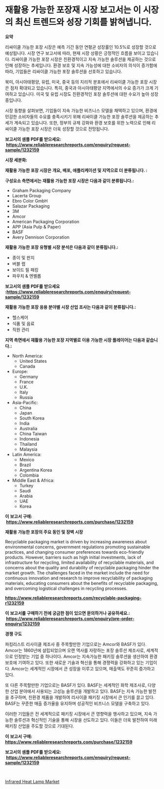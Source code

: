 <p><h1>재활용 가능한 포장재 시장 보고서는 이 시장의 최신 트렌드와 성장 기회를 밝혀냅니다.</h1></p><p><strong>요약</strong></p>
<p><p>리싸이클 가능한 포장 시장은 예측 기간 동안 연평균 성장률인 10.5%로 성장할 것으로 예상됩니다. 시장 연구 보고서에 따라, 현재 시장 상황은 긍정적인 흐름을 보이고 있습니다. 리싸이클 가능한 포장 시장은 친환경적이고 지속 가능한 솔루션을 제공하는 것으로 인해 성장하는 추세입니다. 환경 보호 및 지속 가능성에 대한 소비자의 의식이 증가함에 따라, 기업들은 리싸이클 가능한 포장 솔루션을 선호하고 있습니다.</p><p>북미, 아시아태평양, 유럽, 미국, 중국 등의 지리적 분포에서 리싸이클 가능한 포장 시장은 점차 확대되고 있습니다. 특히, 중국과 아시아태평양 지역에서의 수요 증가가 크게 기여하고 있습니다. 미국 및 유럽 시장도 친환경적인 포장 솔루션에 대한 수요가 높아 성장 중입니다.</p><p>시장 동향을 살펴보면, 기업들이 지속 가능한 비즈니스 모델을 채택하고 있으며, 환경에 민감한 소비자들의 수요를 충족시키기 위해 리싸이클 가능한 포장 솔루션을 제공하는 추세가 계속되고 있습니다. 또한, 정부의 규제 강화와 환경 보호를 위한 노력으로 인해 리싸이클 가능한 포장 시장은 더욱 성장할 것으로 전망됩니다.</p></p>
<p><strong>보고서의 샘플 PDF를 받으세요: &nbsp;<a href="https://www.reliableresearchreports.com/enquiry/request-sample/1232159">https://www.reliableresearchreports.com/enquiry/request-sample/1232159</a></strong></p>
<p><strong>시장 세분화:</strong></p>
<p><strong> 재활용 가능한 포장 시장은 개요, 배포, 애플리케이션 및 지역으로 더 분류됩니다. :</strong></p>
<p><strong>구성요소 측면에서는 재활용 가능한 포장 시장은 다음과 같이 분류됩니다.:</strong></p>
<p><ul><li>Graham Packaging Company</li><li>Lacerta Group</li><li>Ebro Color GmbH</li><li>Salazar Packaging</li><li>3M</li><li>Amcor</li><li>American Packaging Corporation</li><li>APP (Asia Pulp & Paper)</li><li>BASF</li><li>Avery Dennison Corporation</li></ul></p>
<p><strong> 재활용 가능한 포장 유형별 시장 분석은 다음과 같이 분류됩니다.:</strong></p>
<p><ul><li>종이 및 판지</li><li>버블 랩</li><li>보이드 필 패킹</li><li>파우치 & 엔벨롭</li></ul></p>
<p><strong>보고서의 샘플 PDF를 받으세요 :<a href="https://www.reliableresearchreports.com/enquiry/request-sample/1232159">https://www.reliableresearchreports.com/enquiry/request-sample/1232159</a></strong></p>
<p><strong> 재활용 가능한 포장 응용 분야별 시장 산업 조사는 다음과 같이 분류됩니다.:</strong></p>
<p><ul><li>헬스케어</li><li>식품 및 음료</li><li>직원 관리</li></ul></p>
<p><strong>지역 측면에서 재활용 가능한 포장 지역별로 이용 가능한 시장 플레이어는 다음과 같습니다.:</strong></p>
<p><ul>
    <li>
        North America:
        <ul>
            <li>United States</li>
            <li>Canada</li>
        </ul>
    </li>
    <li>
        Europe:
        <ul>
            <li>Germany</li>
            <li>France</li>
            <li>U.K.</li>
            <li>Italy</li>
            <li>Russia</li>
        </ul>
    </li>
    <li>
        Asia-Pacific:
        <ul>
            <li>China</li>
            <li>Japan</li>
            <li>South Korea</li>
            <li>India</li>
            <li>Australia</li>
            <li>China Taiwan</li>
            <li>Indonesia</li>
            <li>Thailand</li>
            <li>Malaysia</li>
        </ul>
    </li>
    <li>
        Latin America:
        <ul>
            <li>Mexico</li>
            <li>Brazil</li>
            <li>Argentina Korea</li>
            <li>Colombia</li>
        </ul>
    </li>
    <li>
        Middle East & Africa:
        <ul>
            <li>Turkey</li>
            <li>Saudi</li>
            <li>Arabia</li>
            <li>UAE</li>
            <li>Korea</li>
        </ul>
    </li>
    </ul></p>
<p><strong>이 보고서 구매: &nbsp;<a href="https://www.reliableresearchreports.com/purchase/1232159">https://www.reliableresearchreports.com/purchase/1232159</a></strong></p>
<p><strong>재활용 가능한 포장의 주요 동인 및 장벽 시장</strong></p>
<p><p>Recyclable packaging market is driven by increasing awareness about environmental concerns, government regulations promoting sustainable practices, and changing consumer preferences towards eco-friendly products. However, barriers such as high initial investments, lack of infrastructure for recycling, limited availability of recyclable materials, and concerns about the quality and durability of recyclable packaging hinder the market growth. The challenges faced in the market include the need for continuous innovation and research to improve recyclability of packaging materials, educating consumers about the benefits of recyclable packaging, and overcoming logistical challenges in recycling processes.</p></p>
<p><strong><a href="https://www.reliableresearchreports.com/recyclable-packaging-r1232159">https://www.reliableresearchreports.com/recyclable-packaging-r1232159</a></strong></p>
<p><strong>이 보고서를 구매하기 전에 궁금한 점이 있으면 문의하거나 공유하세요.: &nbsp;<a href="https://www.reliableresearchreports.com/enquiry/pre-order-enquiry/1232159">https://www.reliableresearchreports.com/enquiry/pre-order-enquiry/1232159</a></strong></p>
<p><strong>경쟁 구도</strong></p>
<p><p>파킹리스트 리사이클 제조사 중 주목할만한 기업으로는 Amcor와 BASF가 있다. Amcor는 1860년에 설립되었으며 오랜 역사를 자랑하는 포장 솔루션 제조사로, 세계적으로 인정받는 기업 중 하나이다. Amcor는 지속가능한 패키징 솔루션을 생산하여 환경 보호에 기여하고 있다. 또한 새로운 기술과 혁신을 통해 경쟁력을 강화하고 있는 기업이다. Amcor는 세계적인 시장에서 큰 성장을 이루고 있으며, 매출액도 꾸준히 증가하고 있다.</p><p>또 다른 주목할만한 기업으로는 BASF가 있다. BASF는 세계적인 화학 제조사로, 다양한 산업 분야에서 사용되는 고성능 솔루션을 개발하고 있다. BASF는 지속 가능한 발전을 추구하며, 친환경 제품을 개발하여 리사이클 패키징 시장에서 큰 인기를 끌고 있다. BASF는 꾸준한 매출 증가율을 유지하며 성공적인 비즈니스 모델을 구축하고 있다.</p><p>이러한 기업들은 전 세계적으로 패키징 시장에서 큰 영향력을 행사하고 있으며, 지속 가능한 솔루션과 혁신적인 기술을 통해 시장을 선도하고 있다. 이들은 더욱 발전하여 미래 패키징 산업을 주도할 것으로 기대된다.</p></p>
<p><strong>이 보고서 구매: &nbsp; <a href="https://www.reliableresearchreports.com/purchase/1232159">https://www.reliableresearchreports.com/purchase/1232159</a></strong></p>
<p><strong>보고서의 샘플 PDF를 받으세요: &nbsp;<a href="https://www.reliableresearchreports.com/enquiry/request-sample/1232159">https://www.reliableresearchreports.com/enquiry/request-sample/1232159</a></strong><strong></strong></p>
<p>&nbsp;</p>
<p><p><a href="https://changeable-paste-463.notion.site/Infrared-Heat-Lamp-Market-Share-Evolution-and-Market-Growth-Trends-2024-2031-31c8072ae933497187e6059f6e166686">Infrared Heat Lamp Market</a></p></p>